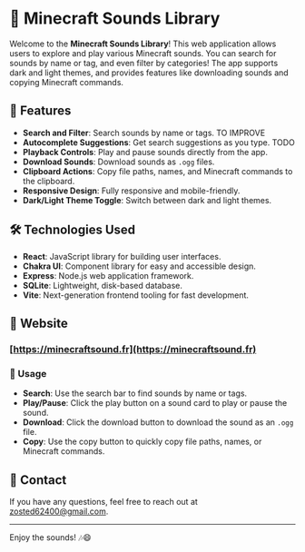# 🎵 Minecraft Sounds Library

Welcome to the **Minecraft Sounds Library**! This web application allows users to explore and play various Minecraft sounds. You can search for sounds by name or tag, and even filter by categories! The app supports dark and light themes, and provides features like downloading sounds and copying Minecraft commands.

## 📜 Features

- **Search and Filter**: Search sounds by name or tags. TO IMPROVE
- **Autocomplete Suggestions**: Get search suggestions as you type. TODO
- **Playback Controls**: Play and pause sounds directly from the app.
- **Download Sounds**: Download sounds as `.ogg` files.
- **Clipboard Actions**: Copy file paths, names, and Minecraft commands to the clipboard.
- **Responsive Design**: Fully responsive and mobile-friendly.
- **Dark/Light Theme Toggle**: Switch between dark and light themes.

## 🛠️ Technologies Used

- **React**: JavaScript library for building user interfaces.
- **Chakra UI**: Component library for easy and accessible design.
- **Express**: Node.js web application framework.
- **SQLite**: Lightweight, disk-based database.
- **Vite**: Next-generation frontend tooling for fast development.

## 🚀 Website

### [https://minecraftsound.fr](https://minecraftsound.fr)

### 🤹 Usage

- **Search**: Use the search bar to find sounds by name or tags.
- **Play/Pause**: Click the play button on a sound card to play or pause the sound.
- **Download**: Click the download button to download the sound as an `.ogg` file.
- **Copy**: Use the copy button to quickly copy file paths, names, or Minecraft commands.

## 📝 Contact

If you have any questions, feel free to reach out at [zosted62400@gmail.com](mailto:zosted62400@gmail.com).

---

Enjoy the sounds! 🎶😄
